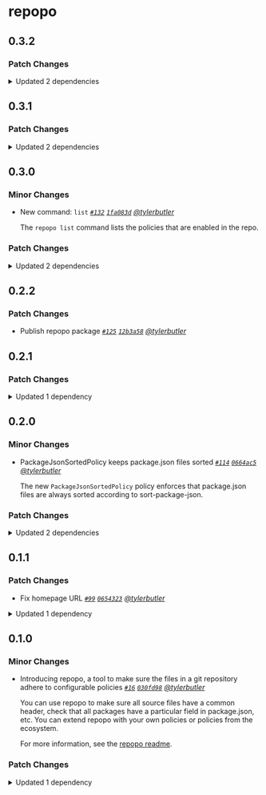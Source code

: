 # repopo

## 0.3.2

### Patch Changes

<details><summary>Updated 2 dependencies</summary>

<small>

[`7406bbf`](https://github.com/tylerbutler/tools-monorepo/commit/7406bbf1131028058178d53f4e64564660c4d495)

</small>

- `@tylerbu/cli-api@0.6.1`
- `sort-tsconfig@0.1.4`

</details>

## 0.3.1

### Patch Changes

<details><summary>Updated 2 dependencies</summary>

<small>

[`b894a2d`](https://github.com/tylerbutler/tools-monorepo/commit/b894a2dfd5538247d1a625b423e61b437207f137) [`b894a2d`](https://github.com/tylerbutler/tools-monorepo/commit/b894a2dfd5538247d1a625b423e61b437207f137)

</small>

- `@tylerbu/cli-api@0.6.0`
- `sort-tsconfig@0.1.3`

</details>

## 0.3.0

### Minor Changes

- New command: `list` _[`#132`](https://github.com/tylerbutler/tools-monorepo/pull/132) [`1fa083d`](https://github.com/tylerbutler/tools-monorepo/commit/1fa083dd64499d108411326377a4463ad6acb040) [@tylerbutler](https://github.com/tylerbutler)_

  The `repopo list` command lists the policies that are enabled in the repo.

### Patch Changes

<details><summary>Updated 2 dependencies</summary>

<small>

[`f803610`](https://github.com/tylerbutler/tools-monorepo/commit/f803610f64936c5d49d862b2f4240ea248fe3f76)

</small>

- `@tylerbu/cli-api@0.5.0`
- `sort-tsconfig@0.1.2`

</details>

## 0.2.2

### Patch Changes

- Publish repopo package _[`#125`](https://github.com/tylerbutler/tools-monorepo/pull/125) [`12b3a58`](https://github.com/tylerbutler/tools-monorepo/commit/12b3a58e8946b0988009331bf1830e1fa1cc6567) [@tylerbutler](https://github.com/tylerbutler)_

## 0.2.1

### Patch Changes

<details><summary>Updated 1 dependency</summary>

<small>

[`61fade5`](https://github.com/tylerbutler/tools-monorepo/commit/61fade577c27a6ad55c79d997eb42ecc0ca9abe9)

</small>

- `sort-tsconfig@0.1.1`

</details>

## 0.2.0

### Minor Changes

- PackageJsonSortedPolicy keeps package.json files sorted _[`#114`](https://github.com/tylerbutler/tools-monorepo/pull/114) [`0664ac5`](https://github.com/tylerbutler/tools-monorepo/commit/0664ac5731c5dd23bc1c21070fe880335f46489b) [@tylerbutler](https://github.com/tylerbutler)_

  The new `PackageJsonSortedPolicy` policy enforces that package.json files are always sorted according to sort-package-json.

### Patch Changes

<details><summary>Updated 2 dependencies</summary>

<small>

[`cbdec3f`](https://github.com/tylerbutler/tools-monorepo/commit/cbdec3f7b3daa4ec642b44a5de046fff8420f15a) [`d55c982`](https://github.com/tylerbutler/tools-monorepo/commit/d55c982f960b56a79f0e0d35dd9102a25882032f) [`ddcbd48`](https://github.com/tylerbutler/tools-monorepo/commit/ddcbd48a161d8be666ff537316fa018d8c0b7ad8)

</small>

- `@tylerbu/cli-api@0.4.0`
- `sort-tsconfig@0.1.0`

</details>

## 0.1.1

### Patch Changes

- Fix homepage URL _[`#99`](https://github.com/tylerbutler/tools-monorepo/pull/99) [`0654323`](https://github.com/tylerbutler/tools-monorepo/commit/06543231947fa5267863e5467d5837a51cf3d44b) [@tylerbutler](https://github.com/tylerbutler)_

<details><summary>Updated 1 dependency</summary>

<small>

[`0654323`](https://github.com/tylerbutler/tools-monorepo/commit/06543231947fa5267863e5467d5837a51cf3d44b)

</small>

- `@tylerbu/cli-api@0.3.1`

</details>

## 0.1.0

### Minor Changes

- Introducing repopo, a tool to make sure the files in a git repository adhere to configurable policies _[`#16`](https://github.com/tylerbutler/tools-monorepo/pull/16) [`030fd98`](https://github.com/tylerbutler/tools-monorepo/commit/030fd980ee45471074a8f41aab46d1a5b025b2f6) [@tylerbutler](https://github.com/tylerbutler)_

  You can use repopo to make sure all source files have a common header, check that all packages have a particular field
  in package.json, etc. You can extend repopo with your own policies or policies from the ecosystem.

  For more information, see the [repopo readme](https://github.com/tylerbutler/tools-monorepo/blob/main/packages/repopo/README.md).

### Patch Changes

<details><summary>Updated 1 dependency</summary>

<small>

[`f54b0e7`](https://github.com/tylerbutler/tools-monorepo/commit/f54b0e71dd1d54c5e3730b7a1f1ab1a53b9b7943)

</small>

- `@tylerbu/cli-api@0.3.0`

</details>
